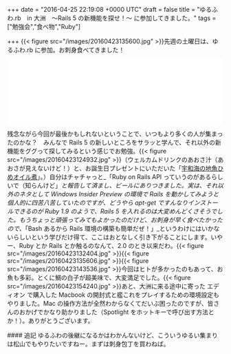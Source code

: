 
+++
date = "2016-04-25 22:19:08 +0000 UTC"
draft = false
title = "ゆるふわ.rb　in 大洲　〜Rails 5 の新機能を探せ！〜 に参加してきました。"
tags = ["勉強会","食べ物","Ruby"]

+++
{{< figure src="/images/20160423135600.jpg"  >}}先週の土曜日は、ゆるふわ.rb に参加。お刺身食べてきました！<iframe src="//hatenablog-parts.com/embed?url=https%3A%2F%2Fyurufuwa.doorkeeper.jp%2Fevents%2F42658" title="ゆるふわ.rb　in 大洲　〜Rails 5 の新機能を探せ！〜" class="embed-card embed-webcard" scrolling="no" frameborder="0" style="display: block; width: 100%; height: 155px; max-width: 500px; margin: 10px 0px;"></iframe>残念ながら今回が最後かもしれないということで、いつもより多くの人が集まったのかな？　みんなで Rails 5 の新しいところをサラッと学んで、それ以外の新機能をググって探してみるという感じでお勉強。{{< figure src="/images/20160423124932.jpg"  >}}（ウェルカムドリンクのあおさ汁（あおさが見えないけど！）と、お誕生日プレゼントにいただいた「<a href="http://agora-m.co.jp/sixth-industry/food/uwakai-hime-oil/">宇和海の地魚ひめオイル煮</a>」。）自分はチャチャっと_「Ruby on Rails API っていうのがあるらしいで（知らんけど」_と報告して済まし、ビールにありつきました。実は、それ以外のネタとして Windows Insider Preview の環境で Rails を動かしてみようと個人的に四苦八苦していたのですが、どうやら apt-get ですんなりインストールできるのが Ruby 1.9 のようで、Rails 5 を入れるのは大変めんどくさそうでした。もうちょっと頑張ってみてもよかったのだけど、お刺身が早く食べたかったので、_「Bash あるから Rails 環境の構築も簡単だぜ！」_というわけにはいかないらしいという学びだけ得て、ここはおとなしく引き下がることにします。いやー、Ruby とか Rails とか触るのなんて、2.0 のとき以来だわ。{{< figure src="/images/20160423132404.jpg"  >}}{{< figure src="/images/20160423135606.jpg"  >}}{{< figure src="/images/20160423143536.jpg"  >}}今回はヒトが多かったのもあって、お魚も多彩。とくに鯛の白子が超美味で、大変満足でした。{{< figure src="/images/20160423154240.jpg"  >}}あと、大洲に来る途中に寄った エディオン で購入した Macbook の開封式と艦これをプレイするための環境設定もやりました。Mac の操作方法が全然わからなくてだいぶ困ったのですが、皆さんのおかげでかなり助かりました（Spotlight をホットキーで呼び出す方法とか！）。ありがとうございます。

<div class="section">
    #### 追記
    ゆるふわの後継になるかはわかんないけど、こういうゆるい集まりは松山でもやりたいですねー。まずは刺身包丁を買わねば。

</div>

